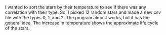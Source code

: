 I wanted to sort the stars by their temperature to see if there was any correlation with their type. So, I picked 12 random stars and made a new csv file with the types 0, 1, and 2. The program almost works, but it has the general idea. The increase in temperature shows the approximate life cycle of the stars.


